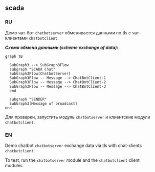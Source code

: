 ## scada
### RU

Демо чат-бот `chatbotserver` обменивается данными по tls с чат-клиентами `chatbotclient`.    


***Схема обмена данными (scheme exchange of data):***


```mermaid
graph TB

  SubGraph3 --> SubGraph3Flow
  subgraph "SCADA Chat"
  SubGraph3Flow(ChatbotServer)
  SubGraph3Flow -- Message --> ChatBotClient-1
  SubGraph3Flow -- Message --> ChatBotClient-2
  SubGraph3Flow -- Message --> ChatBotClient-3
  end

  subgraph "SENDER"
  SubGraph3[Message of broadcast]
end
```  			

Для проверки, запустить модуль `chatbotserver` и клиентские модули `chatbotclient`. 


### EN

Demo chatbot `chatbotserver` exchange  data via tls with chat-clients `chatbotclient`.   

To test, run the `chatbotserver` module and the `chatbotclient` client modules.


